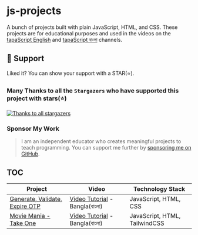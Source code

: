 # js-projects

A bunch of projects built with plain JavaScript, HTML, and CSS. These projects are for educational purposes and used in the videos on the [tapaScript English](https://www.youtube.com/tapasadhikary) and [tapaScript বাংলা](https://www.youtube.com/@tapascript-bangla) channels.

## 🫶 Support
Liked it? You can show your support with a STAR(⭐).

### Many Thanks to all the `Stargazers` who have supported this project with stars(⭐)

[![Thanks to all stargazers](https://git-lister.onrender.com/api/stars/tapascript/js-projects?limit=15)](https://github.com/tapascript/js-projects/stargazers)

### Sponsor My Work

> I am an independent educator who creates meaningful projects to teach programming. You can support me further by [sponsoring me on GitHub](https://github.com/sponsors/atapas).

## TOC

| Project                                                                                        | Video                                                                        |   Technology Stack    |
| -----------                                                                                    | -----------                                                                  | -----------            |
| [Generate, Validate, Expire OTP](https://github.com/tapascript/js-projects/tree/main/otp-box)  | [Video Tutorial](https://www.youtube.com/watch?v=zjGwq0ep2Aw) - Bangla(বাংলা) |  JavaScript, HTML, CSS |
| [Movie Mania - Take One](https://github.com/tapascript/js-projects/tree/movie-mania-take-one/movie-mania)  | [Video Tutorial](https://youtu.be/HHY3aRhLhJQ) - Bangla(বাংলা) |  JavaScript, HTML, TailwindCSS |


